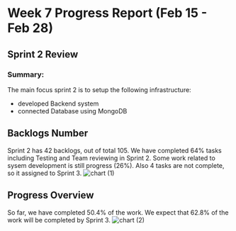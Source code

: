 # Week 7 Progress Report (Feb 15 - Feb 28)

## Sprint 2 Review

### Summary:
The main focus sprint 2 is to setup the following infrastructure: 
- developed Backend system
- connected Database using MongoDB


## Backlogs Number
Sprint 2 has 42 backlogs, out of total 105.
We have completed 64% tasks including Testing and Team reviewing in Sprint 2.
Some work related to sysem development is still progress (26%).
Also 4 tasks are not complete, so it assigned to Sprint 3.
![chart (1)](https://github.com/users/JP-sDEV/projects/4/insights/6)



## Progress Overview
So far, we have completed 50.4% of the work. We expect that 62.8% of the work will be completed by Sprint 3.
![chart (2)](https://github.com/users/JP-sDEV/projects/4/insights/4)
